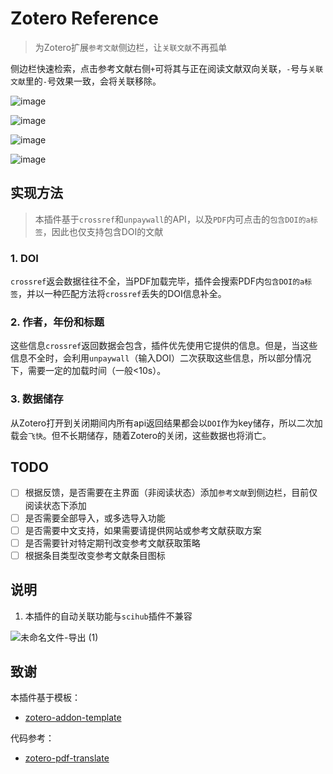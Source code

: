 # Zotero Reference
> 为Zotero扩展`参考文献`侧边栏，让`关联文献`不再孤单

侧边栏快速检索，点击参考文献右侧`+`可将其与正在阅读文献双向关联，`-`号与`关联文献`里的`-`号效果一致，会将关联移除。

![image](https://user-images.githubusercontent.com/51939531/207201084-f23bab21-3c9a-49d6-98dd-0f3ba694fedb.png)

![image](https://user-images.githubusercontent.com/51939531/207201099-c0c34b05-7e0c-42b8-941d-48fcb697d6c9.png)

![image](https://user-images.githubusercontent.com/51939531/207207254-30127076-efa1-44e5-8898-dcf4e0ecc672.png)

![image](https://user-images.githubusercontent.com/51939531/207079897-740896a7-5ebe-4aba-b857-5e94d715ba91.png)


## 实现方法
> 本插件基于`crossref`和`unpaywall`的API，以及`PDF`内可点击的`包含DOI的a标签`，因此也仅支持包含DOI的文献

### 1. DOI
`crossref`返会数据往往不全，当PDF加载完毕，插件会搜索PDF内`包含DOI的a标签`，并以一种匹配方法将`crossref`丢失的DOI信息补全。
### 2. 作者，年份和标题
这些信息`crossref`返回数据会包含，插件优先使用它提供的信息。但是，当这些信息不全时，会利用`unpaywall`（输入DOI）二次获取这些信息，所以部分情况下，需要一定的加载时间（一般<10s）。
### 3. 数据储存
从Zotero打开到关闭期间内所有api返回结果都会以`DOI`作为key储存，所以二次加载会`飞快`。但不长期储存，随着Zotero的关闭，这些数据也将消亡。

## TODO
- [ ] 根据反馈，是否需要在主界面（非阅读状态）添加`参考文献`到侧边栏，目前仅阅读状态下添加
- [ ] 是否需要全部导入，或多选导入功能
- [ ] 是否需要中文支持，如果需要请提供网站或参考文献获取方案
- [ ] 是否需要针对特定期刊改变参考文献获取策略
- [ ] 根据条目类型改变参考文献条目图标

## 说明

1. 本插件的自动关联功能与`scihub`插件不兼容

![未命名文件-导出 (1)](https://user-images.githubusercontent.com/51939531/207202729-8ddf88db-287d-46b1-a124-fa69385c0e0e.png)


## 致谢

本插件基于模板：

- [zotero-addon-template](https://github.com/windingwind/zotero-addon-template)

代码参考：

- [zotero-pdf-translate](https://github.com/windingwind/zotero-pdf-translate)
